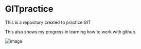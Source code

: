 # GITpractice

This is a repository created to practice GIT

This also shows my progress in learning how to work with github.

![image](https://github.com/lexyco87/GITpractice/assets/145125126/2a85c1a1-618b-4fe7-83c3-b812d2db6f67)
